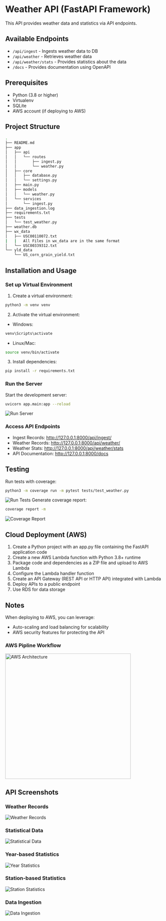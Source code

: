 # Weather API (FastAPI Framework)

This API provides weather data and statistics via API endpoints.

## Available Endpoints

- `/api/ingest` - Ingests weather data to DB
- `/api/weather` - Retrieves weather data
- `/api/weather/stats` - Provides statistics about the data
- `/docs` - Provides documentation using OpenAPI

## Prerequisites

- Python (3.8 or higher)
- Virtualenv
- SQLite
- AWS account (if deploying to AWS)


## Project Structure

```bash
.
├── README.md
├── app
│   ├── api
│   │   └── routes
│   │       ├── ingest.py
│   │       └── weather.py
│   ├── core
│   │   ├── database.py
│   │   └── settings.py
│   ├── main.py
│   ├── models
│   │   └── weather.py
│   └── services
│       └── ingest.py
├── data_ingestion.log
├── requirements.txt
├── tests
│   └── test_weather.py
├── weather.db
├── wx_data
│   ├── USC00110072.txt
|   |   All Files in wx_data are in the same format
│   └── USC00339312.txt
└── yld_data
    └── US_corn_grain_yield.txt


```
## Installation and Usage

### Set up Virtual Environment

1. Create a virtual environment:
```bash
python3 -m venv venv
```

2. Activate the virtual environment:
- Windows:
```bash
venv\Scripts\activate
```
- Linux/Mac:
```bash
source venv/bin/activate
```

3. Install dependencies:
```bash
pip install -r requirements.txt
```

### Run the Server

Start the development server:
```bash
uvicorn app.main:app --reload
```
![Run Server](./.screenshots/image_run_server.png)

### Access API Endpoints

- Ingest Records: http://127.0.0.1:8000/api/ingest/
- Weather Records: http://127.0.0.1:8000/api/weather/
- Weather Stats: http://127.0.0.1:8000/api/weather/stats
- API Documentation: http://127.0.0.1:8000/docs

## Testing

Run tests with coverage:
```bash
python3 -m coverage run -m pytest tests/test_weather.py
```
![Run Tests](./.screenshots/test_cases.png)
Generate coverage report:
```bash
coverage report -m
```
![Coverage Report](./.screenshots/coverage_report.png)
## Cloud Deployment (AWS)

1. Create a Python project with an app.py file containing the FastAPI application code
2. Create a new AWS Lambda function with Python 3.8+ runtime
3. Package code and dependencies as a ZIP file and upload to AWS Lambda
4. Configure the Lambda handler function
5. Create an API Gateway (REST API or HTTP API) integrated with Lambda
6. Deploy APIs to a public endpoint
7. Use RDS for data storage

## Notes

When deploying to AWS, you can leverage:
- Auto-scaling and load balancing for scalability
- AWS security features for protecting the API

### AWS Pipline Workflow
<img src="./.screenshots/aws.png" alt="AWS Architecture" width="400"/>

## API Screenshots

### Weather Records
![Weather Records](./.screenshots/image4.png)

### Statistical Data
![Statistical Data](./.screenshots/alldata.png)

### Year-based Statistics
![Year Statistics](./.screenshots/image2.png)

### Station-based Statistics
![Station Statistics](./.screenshots/image3.png)

### Data Ingestion
![Data Ingestion](./.screenshots/image5.png)

